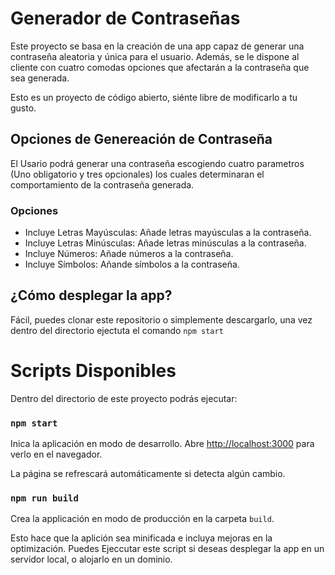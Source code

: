 # Generador de Contraseñas

Este proyecto se basa en la creación de una app capaz de generar una contraseña aleatoria y única para el usuario. Además, se le dispone al cliente con cuatro comodas opciones que afectarán a la contraseña que sea generada.

Esto es un proyecto de código abierto, siénte libre de modificarlo a tu gusto.

## Opciones de Genereación de Contraseña

El Usario podrá generar una contraseña escogiendo cuatro parametros (Uno obligatorio y tres opcionales) los cuales determinaran el comportamiento de la contraseña generada.

### Opciones

- Incluye Letras Mayúsculas: Añade letras mayúsculas a la contraseña.
- Incluye Letras Minúsculas: Añade letras minúsculas a la contraseña.
- Incluye Números: Añade números a la contraseña.
- Incluye Símbolos: Añande símbolos a la contraseña.

## ¿Cómo desplegar la app?
Fácil, puedes clonar este repositorio o simplemente descargarlo, una vez dentro del directorio ejectuta el comando `npm start`

# Scripts Disponibles

Dentro del directorio de este proyecto podrás ejecutar:

### `npm start`

Inica la aplicación en modo de desarrollo.
Abre [http://localhost:3000](http://localhost:3000) para verlo en el navegador.

La página se refrescará automáticamente si detecta algún cambio.

### `npm run build`

Crea la applicación en modo de producción en la carpeta `build`.

Esto hace que la aplición sea minificada e incluya mejoras en la optimización.
Puedes Ejeccutar este script si deseas desplegar la app en un servidor local, o alojarlo en un dominio.
